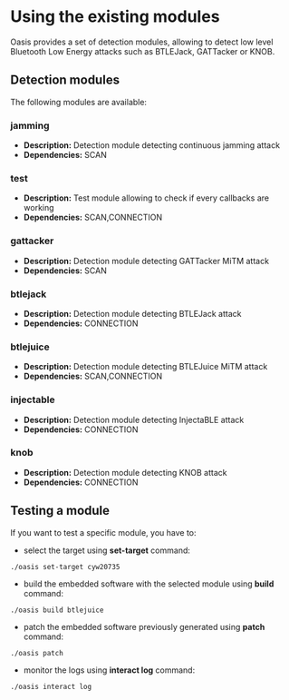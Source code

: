 # Using the existing modules

Oasis provides a set of detection modules, allowing to detect low level Bluetooth Low Energy attacks such as BTLEJack, GATTacker or KNOB.

## Detection modules

The following modules are available:

### jamming
* **Description:** Detection module detecting continuous jamming attack
* **Dependencies:** SCAN

### test
*	**Description:** Test module allowing to check if every callbacks are working
*	**Dependencies:** SCAN,CONNECTION

### gattacker
*	**Description:** Detection module detecting GATTacker MiTM attack
*	**Dependencies:** SCAN

### btlejack
*	**Description:** Detection module detecting BTLEJack attack
*	**Dependencies:** CONNECTION

### btlejuice
*	**Description:** Detection module detecting BTLEJuice MiTM attack
*	**Dependencies:** SCAN,CONNECTION

### injectable
*	**Description:** Detection module detecting InjectaBLE attack
*	**Dependencies:** CONNECTION

### knob
*	**Description:** Detection module detecting KNOB attack
*	**Dependencies:** CONNECTION

## Testing a module

If you want to test a specific module, you have to:

- select the target using **set-target** command:

```
./oasis set-target cyw20735
```

- build the embedded software with the selected module using **build** command:

```
./oasis build btlejuice
```

- patch the embedded software previously generated using **patch** command:

```
./oasis patch
```

- monitor the logs using **interact log** command:

```
./oasis interact log
```

